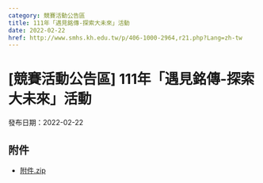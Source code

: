 ```yaml
---
category: 競賽活動公告區
title: 111年「遇見銘傳-探索大未來」活動
date: 2022-02-22
href: http://www.smhs.kh.edu.tw/p/406-1000-2964,r21.php?Lang=zh-tw
---
```


# [競賽活動公告區] 111年「遇見銘傳-探索大未來」活動

發布日期：2022-02-22

<div><div></div><div></div></div>

## 附件

- [附件.zip](https://www.smhs.kh.edu.tw/app/index.php?Action=downloadfile&file=WVhSMFlXTm9MelUwTDNCMFlWOHlOams0WHpJNE1qSTNPRGxmT1RFeU9EVXVlbWx3&fname=DGGGROTSYWQO41XX50LKSWHGRK30OOLKDGUWTSKK4125MLVWKPROVTPOUSSSPKPO)

